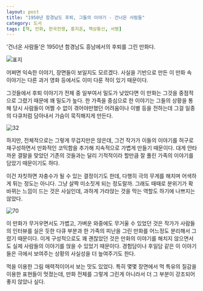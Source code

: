 ```yaml
---
layout: post
title: "1950년 함경남도 후퇴, 그들의 이야기 - 건너온 사람들"
category: 도서
tags: [책, 만화, 한국전쟁, 홍지흔, 책상통신, 서평]
---
```


'건너온 사람들'은
1950년 함경남도 흥남에서의 후퇴를 그린 만화다.

![표지](https://images2.imgbox.com/bd/b6/lartERUs_o.jpg)

어쩌면 익숙한 이야기, 장면들이 보일지도 모르겠다.
사실을 기반으로 만든 이 만화 속 이야기는
다른 과거 영화 등에서도 이미 다룬 적이 있기 때문이다.

그것들에서 후퇴 이야기가 전체 중 일부여서 밀도가 낮았다면
이 만화는 그것을 중점적으로 그렸기 때문에 꽤 밀도가 높다.
한 가족을 중심으로 한 이야기는 그들의 상황을 통해
당시 사람들이 어쩔 수 없이 겪어야만했던 어려움이나 이별 등을 전하는데
그걸 일종의 다큐처럼 담아내서 가슴이 묵직해지게 만든다.

![32](https://images2.imgbox.com/6e/9c/RE8EvxSC_o.jpg)

하지만, 전체적으로는 그렇게 무겁지만은 않은데,
그건 작가가 이들의 이야기를 허구로 재구성하면서
만화적인 코믹함을 추가해 지속적으로 가볍게 만들기 때문이다.
대게 안타까운 결말을 맞았던 기존의 것들과는 달리
기적적이라 할만큼 잘 풀린 가족의 이야기를 담았기 때문이기도 하다.

이건 자칫하면 자충수가 될 수 있는 결정이기도 한데,
다행히 극의 무게를 해치며 어색하게 튀는 정도는 아니다.
그냥 살짝 미소짓게 되는 정도랄까.
그래도 때때로 분위기가 확 바뀌는 느낌이 드는 것은 사실인데,
과하게 가라앉는 것을 막는 역할도 하기에 나쁘지는 않았다.

![70](https://images2.imgbox.com/29/79/ZRsv1vAz_o.jpg)

이 만화가 무거우면서도 가볍고, 가벼운 와중에도 무거울 수 있었던 것은
작가가 사람들의 인터뷰를 실은 듯한 다큐 부분과
한 가족의 피난을 그린 만화를 어느정도 분리해서 그렸기 때문이다.
이게 구성적으로도 꽤 괜찮았던 것은
만화의 이야기를 해치지 않으면서도 실제 사람들의 이야기를 얹을 수 있었기 때문이다.
경험담이나 후일담 같은 이 이야기들은 극에서 보여주는 상황의 사실성을 더 높여주기도 한다.

먹을 이용한 그림 매력적이어서 보는 맛도 있었다.
특히 몇몇 장면에서 먹 특유의 질감을 이용한 표현들이 멋졌는데,
만화 전체를 그렇게 그린게 아니라서 더 그 부분이 강조되어 좋지 않았나 싶다.
